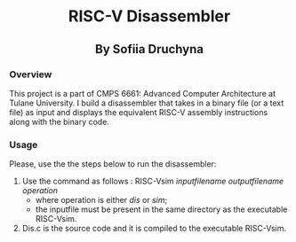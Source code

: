 <div align="center">
  <h1>RISC-V Disassembler</h1>
  <h2>By Sofiia Druchyna</h2>
</div>

### Overview

This project is a part of CMPS 6661: Advanced Computer Architecture at Tulane University. I build a disassembler that 
takes in a binary file (or a text file) as input and displays the equivalent RISC-V assembly instructions along with the binary code.

### Usage
Please, use the the steps below to run the disassembler:

1. Use the command as follows : RISC-Vsim *inputfilename* *outputfilename* *operation*
    - where operation is either *dis* or *sim*; 
    - the inputfile must be present in the same directory as the executable RISC-Vsim.
2. Dis.c is the source code and it is compiled to the executable RISC-Vsim.
